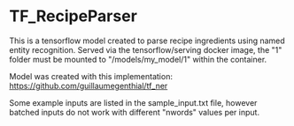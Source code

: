 # TF_RecipeParser

This is a tensorflow model created to parse recipe ingredients using named entity recognition. Served via the tensorflow/serving docker image, the "1" folder must be mounted to "/models/my_model/1" within the container.

Model was created with this implementation: https://github.com/guillaumegenthial/tf_ner

Some example inputs are listed in the sample_input.txt file, however batched inputs do not work with different "nwords" values per input.
